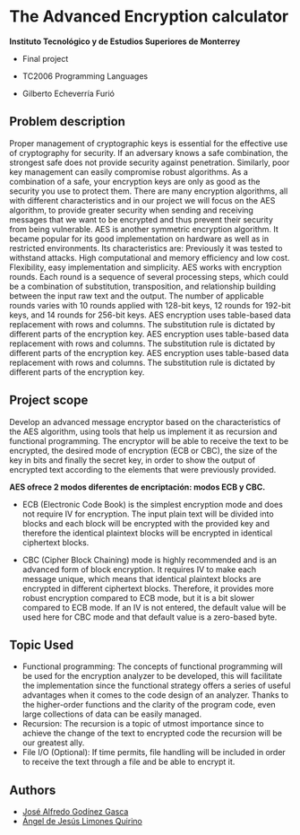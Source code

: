
# The Advanced Encryption calculator

**Instituto Tecnológico y de Estudios Superiores de Monterrey**

- Final project

- TC2006 Programming Languages

- Gilberto Echeverría Furió


## Problem description

Proper management of cryptographic keys is essential for the effective use of cryptography for security. If an adversary knows a safe combination, the strongest safe does not provide security against penetration. Similarly, poor key management can easily compromise robust algorithms. As a combination of a safe, your encryption keys are only as good as the security you use to protect them. There are many encryption algorithms, all with different characteristics and in our project we will focus on the AES algorithm, to provide greater security when sending and receiving messages that we want to be encrypted and thus prevent their security from being vulnerable. AES is another symmetric encryption algorithm. It became popular for its good implementation on hardware as well as in restricted environments. Its characteristics are: Previously it was tested to withstand attacks. High computational and memory efficiency and low cost. Flexibility, easy implementation and simplicity. AES works with encryption rounds. Each round is a sequence of several processing steps, which could be a combination of substitution, transposition, and relationship building between the input raw text and the output. The number of applicable rounds varies with 10 rounds applied with 128-bit keys, 12 rounds for 192-bit keys, and 14 rounds for 256-bit keys. AES encryption uses table-based data replacement with rows and columns. The substitution rule is dictated by different parts of the encryption key. AES encryption uses table-based data replacement with rows and columns. The substitution rule is dictated by different parts of the encryption key. AES encryption uses table-based data replacement with rows and columns. The substitution rule is dictated by different parts of the encryption key.
## Project scope

Develop an advanced message encryptor based on the characteristics of the AES algorithm, using tools that help us implement it as recursion and functional programming.
The encryptor will be able to receive the text to be encrypted, the desired mode of encryption (ECB or CBC), the size of the key in bits and finally the secret key, in order to show the output of encrypted text according to the elements that were previously provided.

**AES ofrece 2 modos diferentes de encriptación: modos ECB y CBC.**

* ECB (Electronic Code Book) is the simplest encryption mode and does not require IV for encryption. The input plain text will be divided into blocks and each block will be encrypted with the provided key and therefore the identical plaintext blocks will be encrypted in identical ciphertext blocks.

* CBC (Cipher Block Chaining) mode is highly recommended and is an advanced form of block encryption. It requires IV to make each message unique, which means that identical plaintext blocks are encrypted in different ciphertext blocks. Therefore, it provides more robust encryption compared to ECB mode, but it is a bit slower compared to ECB mode. If an IV is not entered, the default value will be used here for CBC mode and that default value is a zero-based byte.
## Topic Used

* Functional programming: The concepts of functional programming will be used for the encryption analyzer to be developed, this will facilitate the implementation since the functional strategy offers a series of useful advantages when it comes to the code design of an analyzer. Thanks to the higher-order functions and the clarity of the program code, even large collections of data can be easily managed.
* Recursion: The recursion is a topic of utmost importance since to achieve the change of the text to encrypted code the recursion will be our greatest ally.
* File I/O (Optional): If time permits, file handling will be included in order to receive the text through a file and be able to encrypt it.
## Authors

- [José Alfredo Godínez Gasca](https://github.com/AlfredoGodinez)
- [Ángel de Jesús Limones Quirino](https://github.com/C1TR0N5)


